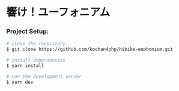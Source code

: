 # 響け！ユーフォニアム

### Project Setup:

```bash
# clone the repository
$ git clone https://github.com/kochan4php/hibike-euphonium.git

# install dependencies
$ yarn install

# run the development server
$ yarn dev
```
